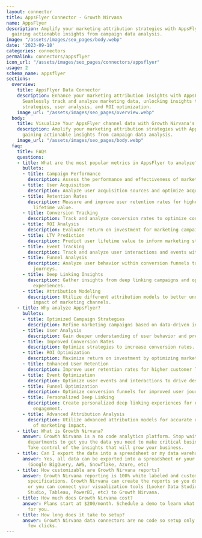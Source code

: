 ```yaml
---
layout: connector
title: AppsFlyer Connector - Growth Nirvana
name: AppsFlyer
description: Amplify your marketing attribution strategies with AppsFlyer integration,
  gaining actionable insights from campaign data analysis.
image: "/assets/images/seo_pages/body.webp"
date: '2023-09-18'
categories: connectors
permalink: connectors/appsflyer
icon_url: "/assets/images/seo_pages/connectors/appsflyer"
usage: 2
schema_name: appsflyer
sections:
  overview:
    title: AppsFlyer Data Connector
    description: Enhance your marketing attribution insights with AppsFlyer integration.
      Seamlessly track and analyze marketing data, unlocking insights that shape campaign
      strategies, user analysis, and ROI optimization.
    image_url: "/assets/images/seo_pages/overview.webp"
  body:
    title: Visualize Your AppsFlyer channel data with Growth Nirvana's AppsFlyer Connector
    description: Amplify your marketing attribution strategies with AppsFlyer integration,
      gaining actionable insights from campaign data analysis.
    image_url: "/assets/images/seo_pages/body.webp"
  faq:
    title: FAQs
    questions:
    - title: What are the most popular metrics in AppsFlyer to analyze?
      bullets:
      - title: Campaign Performance
        description: Assess the performance and effectiveness of marketing campaigns.
      - title: User Acquisition
        description: Analyze user acquisition sources and optimize acquisition strategies.
      - title: Retention Rates
        description: Measure and improve user retention rates for higher customer
          lifetime value.
      - title: Conversion Tracking
        description: Track and analyze conversion rates to optimize conversion funnels.
      - title: ROI Analysis
        description: Evaluate return on investment for marketing campaigns.
      - title: LTV Prediction
        description: Predict user lifetime value to inform marketing strategies.
      - title: Event Tracking
        description: Track and analyze user interactions and events within your app.
      - title: Funnel Analysis
        description: Analyze user behavior within conversion funnels to optimize user
          journeys.
      - title: Deep Linking Insights
        description: Gather insights from deep linking campaigns and optimize user
          experiences.
      - title: Attribution Modeling
        description: Utilize different attribution models to better understand the
          impact of marketing channels.
    - title: Why analyze AppsFlyer?
      bullets:
      - title: Optimized Campaign Strategies
        description: Refine marketing campaigns based on data-driven insights.
      - title: User Analysis
        description: Gain deeper understanding of user behavior and preferences.
      - title: Improved Conversion Rates
        description: Optimize strategies to increase conversion rates.
      - title: ROI Optimization
        description: Maximize return on investment by optimizing marketing efforts.
      - title: Enhanced User Retention
        description: Improve user retention rates for higher customer lifetime value.
      - title: Event Optimization
        description: Optimize user events and interactions to drive desired actions.
      - title: Funnel Optimization
        description: Optimize conversion funnels for improved user journeys and conversions.
      - title: Personalized Deep Linking
        description: Create personalized deep linking experiences for enhanced user
          engagement.
      - title: Advanced Attribution Analysis
        description: Utilize advanced attribution models for accurate understanding
          of marketing impact.
    - title: What is Growth Nirvana?
      answer: Growth Nirvana is a no code analytics platform. Stop waiting for other
        departments to get you the data you need to make critical business decisions.
        Take control of the insights that will grow your business.
    - title: Can I export the data into a spreadsheet or my data warehouse?
      answer: Yes, all data can be exported into a spreadsheet or your data warehouse
        (Google BigQuery, AWS, Snowflake, Azure, etc)
    - title: How customizable are Growth Nirvana reports?
      answer: Growth Nirvana reporting is 100% white labeled and customized to your
        specifications. Growth Nirvana can create the reports so you don’t have to
        or you can connect your visualization tools (Looker Data Studio/Google Data
        Studio, Tableau, PowerBI, etc) to Growth Nirvana.
    - title: How much does Growth Nirvana cost?
      answer: Plans start at $200/month. Schedule a demo to learn what plan is best
        for you.
    - title: How long does it take to setup?
      answer: Growth Nirvana data connectors are no code so setup only requires a
        few clicks.
---
```

